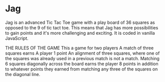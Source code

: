 # Jag
Jag is an advanced Tic Tac Toe game with a play board of 36 squares as opposed to the 9 of tic tact toe. This means that Jag has more possibilities to gain points and it's more challenging and exciting. It is coded in vanilla JavaScript. 

THE RULES OF THE GAME
This a game for two players
A match of three squares earns A player 1 point
An alignment of three squares, where one of the squares was already used in a previous match is not a match.
Matching 6 squares diagonally across the board earns the player 8 points in addition to whatever points they earned from matching any three of the squares on the diagonal line.
